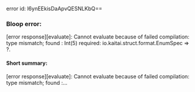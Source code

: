 error id: l6ynEEkisDaApvQESNLKbQ==
### Bloop error:

[error response][evaluate]: Cannot evaluate because of failed compilation:
type mismatch;
 found   : Int(5)
 required: io.kaitai.struct.format.EnumSpec => ?.
#### Short summary: 

[error response][evaluate]: Cannot evaluate because of failed compilation:
type mismatch;
 found   :...